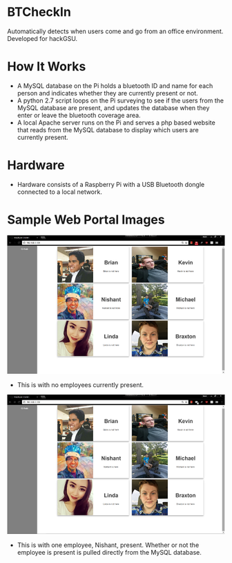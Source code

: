 # BTCheckIn
Automatically detects when users come and go from an office environment. Developed for hackGSU.

# How It Works

* A MySQL database on the Pi holds a bluetooth ID and name for each person and indicates whether they are currently present or not.
* A python 2.7 script loops on the Pi surveying to see if the users from the MySQL database are present, and updates the database when they enter or leave the bluetooth coverage area.
* A local Apache server runs on the Pi and serves a php based website that reads from the MySQL database to display which users are currently present.

# Hardware

* Hardware consists of a Raspberry Pi with a USB Bluetooth dongle connected to a local network. 

# Sample Web Portal Images
![Sample image of website](https://raw.githubusercontent.com/KevinAiken/BTCheckIn/master/sampImage2.png)
* This is with no employees currently present.




![Another sample image of website](https://raw.githubusercontent.com/KevinAiken/BTCheckIn/master/sampImage1.png)
* This is with one employee, Nishant, present. Whether or not the employee is present is pulled directly from the MySQL database.
